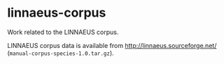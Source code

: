 # linnaeus-corpus

Work related to the LINNAEUS corpus.

LINNAEUS corpus data is available from http://linnaeus.sourceforge.net/ (`manual-corpus-species-1.0.tar.gz`).
